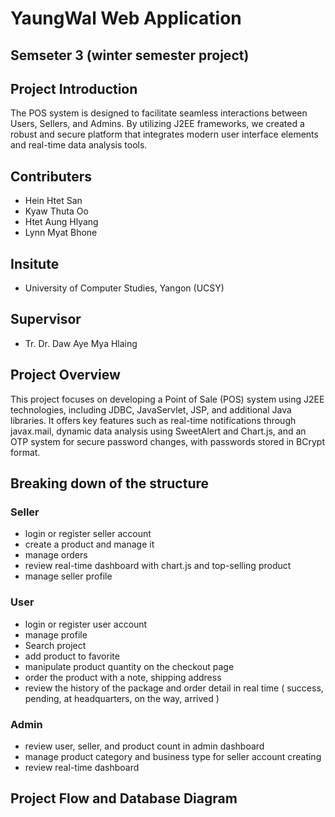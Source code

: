 # YaungWal Web Application

## Semseter 3 (winter semester project)
## Project Introduction

The POS system is designed to facilitate seamless interactions between Users, Sellers, and Admins. By utilizing J2EE frameworks, we created a robust and secure platform that integrates modern user interface elements and real-time data analysis tools.

## Contributers

- Hein Htet San
- Kyaw Thuta Oo
- Htet Aung Hlyang
- Lynn Myat Bhone

## Insitute

- University of Computer Studies, Yangon (UCSY)

## Supervisor

- Tr. Dr. Daw Aye Mya Hlaing

## Project Overview

This project focuses on developing a Point of Sale (POS) system using J2EE technologies, including JDBC, JavaServlet, JSP, and additional Java libraries. It offers key features such as real-time notifications through javax.mail, dynamic data analysis using SweetAlert and Chart.js, and an OTP system for secure password changes, with passwords stored in BCrypt format.

## Breaking down of the structure

### Seller 
- login or register seller account
- create a product and manage it
- manage orders
- review real-time dashboard with chart.js and top-selling product
- manage seller profile

### User
- login or register user account
- manage profile
- Search project
- add product to favorite
- manipulate product quantity on the checkout page
- order the product with a note, shipping address
- review the history of the package and order detail in real time ( success, pending, at headquarters, on the way, arrived )

### Admin
- review user, seller, and product count in admin dashboard
- manage product category and business type for seller account creating
- review real-time dashboard
 
## Project Flow and Database Diagram



